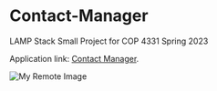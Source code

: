 # Contact-Manager
LAMP Stack Small Project for COP 4331 Spring 2023

Application link: [Contact Manager](http://spacecontacts.online/).

![My Remote Image](https://media.sketchfab.com/models/f97d17ac89a14ff68c3e488c69340b44/thumbnails/216117e2e00147a4a827efbd44615224/6d32abb0f91046388df9d76116dbe416.jpeg)
